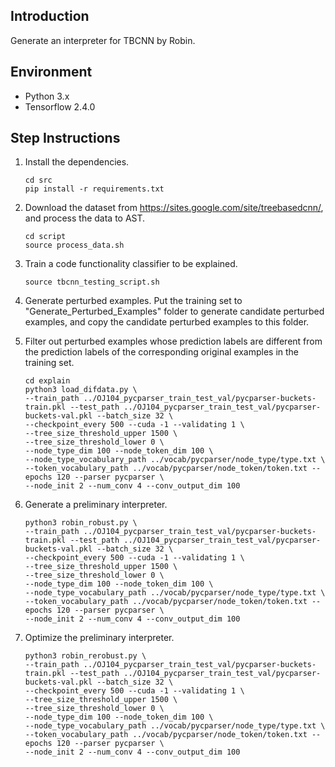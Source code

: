 ## Introduction

Generate an interpreter for TBCNN by Robin.

## Environment

- Python 3.x
- Tensorflow 2.4.0

## Step Instructions

1. Install the dependencies.

   ```
   cd src
   pip install -r requirements.txt
   ```

2. Download the dataset from https://sites.google.com/site/treebasedcnn/, and process the data to AST.

   ```
   cd script
   source process_data.sh
   ```

3. Train a code functionality classifier to be explained.

   ```
   source tbcnn_testing_script.sh
   ```

4. Generate perturbed examples. Put the training set to "Generate_Perturbed_Examples" folder to generate candidate perturbed examples, and copy the candidate perturbed examples to this folder.

5. Filter out perturbed examples whose prediction labels are different from the prediction labels of the corresponding original examples in the training set.

   ```
   cd explain
   python3 load_difdata.py \
   --train_path ../OJ104_pycparser_train_test_val/pycparser-buckets-train.pkl --test_path ../OJ104_pycparser_train_test_val/pycparser-buckets-val.pkl --batch_size 32 \
   --checkpoint_every 500 --cuda -1 --validating 1 \
   --tree_size_threshold_upper 1500 \
   --tree_size_threshold_lower 0 \
   --node_type_dim 100 --node_token_dim 100 \
   --node_type_vocabulary_path ../vocab/pycparser/node_type/type.txt \
   --token_vocabulary_path ../vocab/pycparser/node_token/token.txt --epochs 120 --parser pycparser \
   --node_init 2 --num_conv 4 --conv_output_dim 100
   ```

6. Generate a preliminary interpreter.

   ```
   python3 robin_robust.py \
   --train_path ../OJ104_pycparser_train_test_val/pycparser-buckets-train.pkl --test_path ../OJ104_pycparser_train_test_val/pycparser-buckets-val.pkl --batch_size 32 \
   --checkpoint_every 500 --cuda -1 --validating 1 \
   --tree_size_threshold_upper 1500 \
   --tree_size_threshold_lower 0 \
   --node_type_dim 100 --node_token_dim 100 \
   --node_type_vocabulary_path ../vocab/pycparser/node_type/type.txt \
   --token_vocabulary_path ../vocab/pycparser/node_token/token.txt --epochs 120 --parser pycparser \
   --node_init 2 --num_conv 4 --conv_output_dim 100
   ```

7. Optimize the preliminary interpreter.

   ```
   python3 robin_rerobust.py \
   --train_path ../OJ104_pycparser_train_test_val/pycparser-buckets-train.pkl --test_path ../OJ104_pycparser_train_test_val/pycparser-buckets-val.pkl --batch_size 32 \
   --checkpoint_every 500 --cuda -1 --validating 1 \
   --tree_size_threshold_upper 1500 \
   --tree_size_threshold_lower 0 \
   --node_type_dim 100 --node_token_dim 100 \
   --node_type_vocabulary_path ../vocab/pycparser/node_type/type.txt \
   --token_vocabulary_path ../vocab/pycparser/node_token/token.txt --epochs 120 --parser pycparser \
   --node_init 2 --num_conv 4 --conv_output_dim 100
   ```

   
